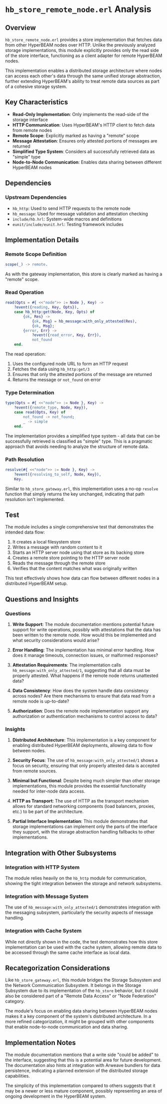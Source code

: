 # `hb_store_remote_node.erl` Analysis

## Overview

`hb_store_remote_node.erl` provides a store implementation that fetches data from other HyperBEAM nodes over HTTP. Unlike the previously analyzed storage implementations, this module explicitly provides only the read side of the store interface, functioning as a client adapter for remote HyperBEAM nodes.

This implementation enables a distributed storage architecture where nodes can access each other's data through the same unified storage abstraction, further extending HyperBEAM's ability to treat remote data sources as part of a cohesive storage system.

## Key Characteristics

- **Read-Only Implementation**: Only implements the read-side of the storage interface
- **HTTP Communication**: Uses HyperBEAM's HTTP client to fetch data from remote nodes
- **Remote Scope**: Explicitly marked as having a "remote" scope
- **Message Attestation**: Ensures only attested portions of messages are returned
- **Simplified Type System**: Considers all successfully retrieved data as "simple" type
- **Node-to-Node Communication**: Enables data sharing between different HyperBEAM nodes

## Dependencies

### Upstream Dependencies

- `hb_http`: Used to send HTTP requests to the remote node
- `hb_message`: Used for message validation and attestation checking
- `include/hb.hrl`: System-wide macros and definitions
- `eunit/include/eunit.hrl`: Testing framework includes

## Implementation Details

### Remote Scope Definition

```erlang
scope(_) -> remote.
```

As with the gateway implementation, this store is clearly marked as having a "remote" scope.

### Read Operation

```erlang
read(Opts = #{ <<"node">> := Node }, Key) ->
    ?event({reading, Key, Opts}),
    case hb_http:get(Node, Key, Opts) of
        {ok, Res} ->
            {ok, Msg} = hb_message:with_only_attested(Res),
            {ok, Msg};
        {error, Err} ->
            ?event({read_error, Key, Err}),
            not_found
    end.
```

The read operation:
1. Uses the configured node URL to form an HTTP request
2. Fetches the data using `hb_http:get/3`
3. Ensures that only the attested portions of the message are returned
4. Returns the message or `not_found` on error

### Type Determination

```erlang
type(Opts = #{ <<"node">> := Node }, Key) ->
    ?event({remote_type, Node, Key}),
    case read(Opts, Key) of
        not_found -> not_found;
        _ -> simple
    end.
```

The implementation provides a simplified type system - all data that can be successfully retrieved is classified as "simple" type. This is a pragmatic approach that avoids needing to analyze the structure of remote data.

### Path Resolution

```erlang
resolve(#{ <<"node">> := Node }, Key) ->
    ?event({resolving_to_self, Node, Key}),
    Key.
```

Similar to `hb_store_gateway.erl`, this implementation uses a no-op `resolve` function that simply returns the key unchanged, indicating that path resolution isn't implemented.

## Test

The module includes a single comprehensive test that demonstrates the intended data flow:

1. It creates a local filesystem store
2. Writes a message with random content to it
3. Starts an HTTP server node using that store as its backing store
4. Creates a remote store pointing to the HTTP server node
5. Reads the message through the remote store
6. Verifies that the content matches what was originally written

This test effectively shows how data can flow between different nodes in a distributed HyperBEAM setup.

## Questions and Insights

### Questions

1. **Write Support**: The module documentation mentions potential future support for write operations, possibly with attestations that the data has been written to the remote node. How would this be implemented and what security considerations would arise?

2. **Error Handling**: The implementation has minimal error handling. How does it manage timeouts, connection issues, or malformed responses?

3. **Attestation Requirements**: The implementation calls `hb_message:with_only_attested/1`, suggesting that all data must be properly attested. What happens if the remote node returns unattested data?

4. **Data Consistency**: How does the system handle data consistency across nodes? Are there mechanisms to ensure that data read from a remote node is up-to-date?

5. **Authorization**: Does the remote node implementation support any authorization or authentication mechanisms to control access to data?

### Insights

1. **Distributed Architecture**: This implementation is a key component for enabling distributed HyperBEAM deployments, allowing data to flow between nodes.

2. **Security Focus**: The use of `hb_message:with_only_attested/1` shows a focus on security, ensuring that only properly attested data is accepted from remote sources.

3. **Minimal but Functional**: Despite being much simpler than other storage implementations, this module provides the essential functionality needed for inter-node data access.

4. **HTTP as Transport**: The use of HTTP as the transport mechanism allows for standard networking components (load balancers, proxies, etc.) to be part of the architecture.

5. **Partial Interface Implementation**: This module demonstrates that storage implementations can implement only the parts of the interface they support, with the storage abstraction handling fallbacks to other implementations.

## Integration with Other Subsystems

### Integration with HTTP System

The module relies heavily on the `hb_http` module for communication, showing the tight integration between the storage and network subsystems.

### Integration with Message System

The use of `hb_message:with_only_attested/1` demonstrates integration with the messaging subsystem, particularly the security aspects of message handling.

### Integration with Cache System

While not directly shown in the code, the test demonstrates how this store implementation can be used with the cache system, allowing remote data to be accessed through the same cache interface as local data.

## Recategorization Considerations

Like `hb_store_gateway.erl`, this module bridges the Storage Subsystem and the Network Communication Subsystem. It belongs in the Storage Subsystem due to its implementation of the `hb_store` behavior, but it could also be considered part of a "Remote Data Access" or "Node Federation" category.

The module's focus on enabling data sharing between HyperBEAM nodes makes it a key component of the system's distributed architecture. In a more refined categorization, it might be grouped with other components that enable node-to-node communication and data sharing.

## Implementation Notes

The module documentation mentions that a write side "could be added" to the interface, suggesting that this is a potential area for future development. The documentation also hints at integration with Arweave bundlers for data persistence, indicating a planned extension of the distributed storage capabilities.

The simplicity of this implementation compared to others suggests that it may be a newer or less mature component, possibly representing an area of ongoing development in the HyperBEAM system.
